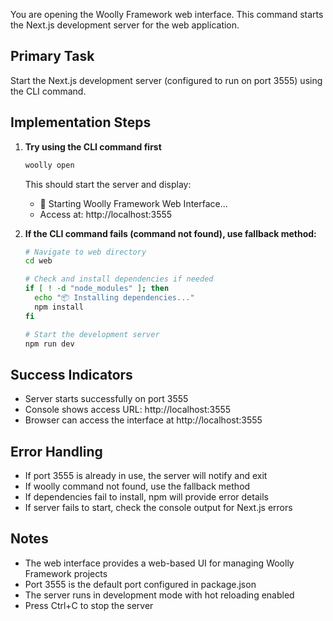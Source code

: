 You are opening the Woolly Framework web interface. This command starts the Next.js development server for the web application.

## Primary Task
Start the Next.js development server (configured to run on port 3555) using the CLI command.

## Implementation Steps

1. **Try using the CLI command first**
   ```bash
   woolly open
   ```
   
   This should start the server and display:
   - 🚀 Starting Woolly Framework Web Interface...
   - Access at: http://localhost:3555
   
2. **If the CLI command fails (command not found), use fallback method:**

   ```bash
   # Navigate to web directory
   cd web
   
   # Check and install dependencies if needed
   if [ ! -d "node_modules" ]; then
     echo "📦 Installing dependencies..."
     npm install
   fi
   
   # Start the development server
   npm run dev
   ```

## Success Indicators
- Server starts successfully on port 3555
- Console shows access URL: http://localhost:3555
- Browser can access the interface at http://localhost:3555

## Error Handling
- If port 3555 is already in use, the server will notify and exit
- If woolly command not found, use the fallback method
- If dependencies fail to install, npm will provide error details
- If server fails to start, check the console output for Next.js errors

## Notes
- The web interface provides a web-based UI for managing Woolly Framework projects
- Port 3555 is the default port configured in package.json
- The server runs in development mode with hot reloading enabled
- Press Ctrl+C to stop the server